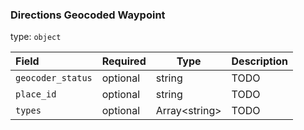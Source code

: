 <!--- This is a generated file, do not edit! -->
<!--- [START maps_http_schema_directionsgeocodedwaypoint] -->
<h3 class="schema-object" id="DirectionsGeocodedWaypoint">Directions Geocoded Waypoint</h3>

type: `object`

| Field             | Required | Type                | Description |
| :---------------- | -------- | ------------------- | ----------- |
| `geocoder_status` | optional | string              | TODO        |
| `place_id`        | optional | string              | TODO        |
| `types`           | optional | Array&lt;string&gt; | TODO        |

<!--- [END maps_http_schema_directionsgeocodedwaypoint] -->